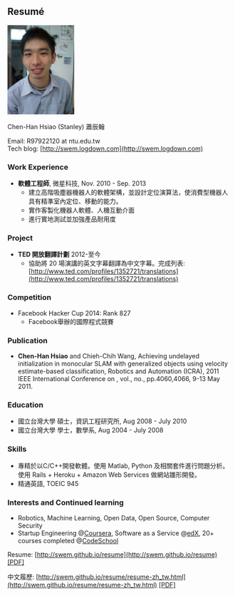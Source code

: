 ## Resumé


<img src="photo.jpg" alt="photo" style="width: 150px;"/>

Chen-Han Hsiao (Stanley) 蕭辰翰

Email: R97922120 at ntu.edu.tw  
Tech blog: [http://swem.logdown.com](http://swem.logdown.com)

### Work Experience

*   **軟體工程師**, 微星科技,
    Nov. 2010 - Sep. 2013
    - 建立高階吸塵器機器人的軟體架構，並設計定位演算法，使消費型機器人具有精準室內定位、移動的能力。
    - 實作客製化機器人軟體、人機互動介面
    - 進行實地測試並加強產品耐用度

### Project

*   **TED 開放翻譯計劃** 2012-至今
    -  協助將 20 場演講的英文字幕翻譯為中文字幕。完成列表: [http://www.ted.com/profiles/1352721/translations](http://www.ted.com/profiles/1352721/translations)

### Competition

*   Facebook Hacker Cup 2014: Rank 827
    - Facebook舉辦的國際程式競賽

### Publication

*   **Chen-Han Hsiao** and Chieh-Chih Wang, Achieving undelayed initialization in monocular SLAM with generalized objects using velocity estimate-based classification, Robotics and Automation (ICRA), 2011 IEEE International Conference on , vol., no., pp.4060,4066, 9-13 May 2011.

### Education

*   國立台灣大學
    碩士，資訊工程研究所, Aug 2008 - July 2010
*   國立台灣大學
    學士，數學系, Aug 2004 - July 2008

### Skills
*   專精於以C/C++開發軟體。使用 Matlab, Python 及相關套件進行問題分析。使用 Rails + Heroku + Amazon Web Services 做網站雛形開發。
*   精通英語, TOEIC 945

### Interests and Continued learning

*   Robotics, Machine Learning, Open Data, Open Source, Computer Security
*   Startup Engineering @[Coursera](https://www.coursera.org/), Software as a Service @[edX](https://www.edx.org/), 20+ courses completed @[CodeSchool](https://www.codeschool.com/)


Resume: [http://swem.github.io/resume](http://swem.github.io/resume) [[PDF]](https://raw.github.com/swem/resume/master/resume.pdf)

中文履歷: [http://swem.github.io/resume/resume-zh_tw.html](http://swem.github.io/resume/resume-zh_tw.html) [[PDF]](https://raw.github.com/swem/resume/master/resume-zh_tw.pdf)
